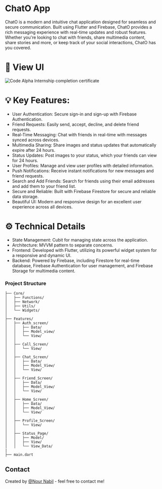 # ChatO App
ChatO is a modern and intuitive chat application designed for seamless and secure communication. Built using Flutter and Firebase, ChatO provides a rich messaging experience with real-time updates and robust features. Whether you're looking to chat with friends, share multimedia content, share stories and more, or keep track of your social interactions, ChatO has you covered.

# 📸 View UI
![Code Alpha Internship completion certificate](https://github.com/NourNabil2/Chat_App_FireBase/blob/main/image1.jpeg)

# 💡 Key Features:

- User Authentication: Secure sign-in and sign-up with Firebase Authentication.
- Friend Requests: Easily send, accept, decline, and delete friend requests.
- Real-Time Messaging: Chat with friends in real-time with messages synced across devices.
- Multimedia Sharing: Share images and status updates that automatically expire after 24 hours.
- Status Updates: Post images to your status, which your friends can view for 24 hours.
- User Profiles: Manage and view user profiles with detailed information.
- Push Notifications: Receive instant notifications for new messages and friend requests.
- Search and Add Friends: Search for friends using their email addresses and add them to your friend list.
- Secure and Reliable: Built with Firebase Firestore for secure and reliable data storage.
- Beautiful UI: Modern and responsive design for an excellent user experience across all devices.

# ⚙ Technical Details
- State Management: Cubit for managing state across the application.
- Architecture: MVVM pattern to separate concerns.
- Frontend: Developed with Flutter, utilizing its powerful widget system for a responsive and dynamic UI.
- Backend: Powered by Firebase, including Firestore for real-time database, Firebase Authentication for user management, and Firebase Storage for multimedia content.

### Project Structure

    ├── Core/
    │   ├── Functions/
    │   ├── Network/
    │   ├── Utils/
    │   └── Widgets/
    │
    ├── Features/
    │   ├── Auth_screen/
    │   │   ├── Data/
    │   │   ├── Model_view/
    │   │   └── View/
    │   │
    │   ├── Call_Screen/
    │   │   └── View/
    │   │
    │   ├── Chat_Screen/
    │   │   ├── Data/
    │   │   ├── Model_View/
    │   │   └── View/
    │   │
    │   ├── Friend_Screen/
    │   │   ├── Data/
    │   │   ├── Model_View/
    │   │   └── View/
    │   │
    │   ├── Home_Screen/
    │   │   ├── Data/
    │   │   ├── Model_View/
    │   │   └── View/
    │   │
    │   ├── Profile_Screen/
    │   │   └── View/
    │   │
    │   ├── Status_Page/
    │   │   ├── Model/
    │   │   ├── View/
    │   │   └── View_Data/
    |   
    ├── main.dart

   ## Contact
Created by [@Nour Nabil](https://www.linkedin.com/in/nour-nabil-615330217/) - feel free to contact me!
